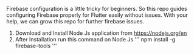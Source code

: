 Firebase configuration is a little tricky for beginners. So this repo guides configuring Firebase properly for Flutter easily without issues. 
With your help, we can grow this repo for further firebase issues.

1. Download and Install Node Js application from https://nodejs.org/en
2. After Installation run this command on Node Js ''' npm install -g firebase-tools '''



